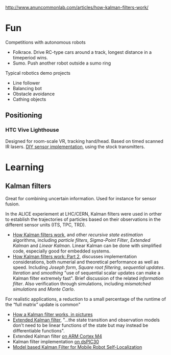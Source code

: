 
http://www.anuncommonlab.com/articles/how-kalman-filters-work/

# Fun

Competitions with autonomous robots

* Folkrace. Drive RC-type cars around a track, longest distance in a timeperiod wins.
* Sumo. Push another robot outside a sumo ring

Typical robotics demo projects

* Line follower
* Balancing bot
* Obstacle avoidance
* Cathing objects

## Positioning

### HTC Vive Lighthouse

Designed for room-scale VR, tracking hand/head. Based on timed scanned IR lasers.
[DIY sensor implementation](https://github.com/ashtuchkin/vive-diy-position-sensor), using the stock transmitters.

# Learning

## Kalman filters

Great for combining uncertain information. Used for instance for sensor fusion.

In the ALICE experiement at LHC/CERN, Kalman filters were used in orther to establish
the trajectories of particles based on their observations in the different sensor units (ITS, TPC, TRD).

* [How Kalman filters work](http://www.anuncommonlab.com/articles/how-kalman-filters-work/),
and other *recursive state estimation* algorithms, including *particle filters*, *Sigma-Point Filter*, *Extended Kalman* and *Linear Kalman*.
Linear Kalman can be done with simplified code, especially good for embedded systems.
* [How Kalman filters work: Part 2](http://www.anuncommonlab.com/articles/how-kalman-filters-work/part2.html),
discusses implementation considerations, both numerial and theoretical performance as well as speed.
Including *Joseph form*, *Square root filtering*, *sequential updates*. *Iteration* and *smoothing*
"use of sequential scalar updates can make a Kalman filter extremely fast".
Brief discussion of the related *information filter*.
Also verification through simulations, including *mismatched simulations* and *Monte Carlo*.

For realistic applications, a reduction to a small percentage of the runtime of the “full matrix” update is common"
* [How a Kalman filter works, in pictures](http://www.bzarg.com/p/how-a-kalman-filter-works-in-pictures/)
* [Extended Kalman filter](https://en.wikipedia.org/wiki/Extended_Kalman_filter),
"...the state transition and observation models don't need to be linear functions of the state but may instead be differentiable functions".
* Extended Kalman filter [on ARM Cortex M4](http://diydrones.com/profiles/blogs/px4-autopilot-new-software-hardware-accelerated-extended-kalman)
* Kalman filter implementation [on dsPIC30](http://tom.pycke.be/mav/92/kalman-demo-application)
* [Model based Kalman Filter for Mobile Robot Self-Localization](http://cdn.intechopen.com/pdfs-wm/10566.pdf)

